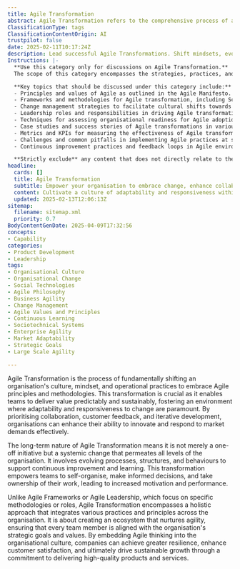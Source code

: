 ```yaml
---
title: Agile Transformation
abstract: Agile Transformation refers to the comprehensive process of altering an organisation's culture, mindset, and operational practices to adopt Agile principles and methodologies. Originating from the need for more adaptive and responsive work environments, this transformation is essential for enabling teams to deliver value in a predictable and sustainable manner. By emphasising collaboration, customer feedback, and iterative development, organisations can significantly improve their capacity for innovation and responsiveness to market changes. Agile Transformation is a long-term commitment that requires systemic changes across all organisational levels, evolving processes, structures, and behaviours to foster continuous improvement and learning. It empowers teams to self-organise, make informed decisions, and take ownership of their work, which enhances motivation and performance. Unlike specific Agile Frameworks or leadership roles that focus on particular methodologies, Agile Transformation adopts a holistic approach that integrates diverse practices and principles throughout the organisation. This creates an ecosystem that supports agility, aligning every team member with the organisation's strategic goals and values. By embedding Agile thinking into the organisational culture, companies can achieve greater resilience, improve customer satisfaction, and drive sustainable growth through a dedication to delivering high-quality products and services.
ClassificationType: tags
ClassificationContentOrigin: AI
trustpilot: false
date: 2025-02-11T10:17:24Z
description: Lead successful Agile Transformations. Shift mindsets, evolve processes, and enable true organisational agility.
Instructions: |-
  **Use this category only for discussions on Agile Transformation.**  
  The scope of this category encompasses the strategies, practices, and methodologies involved in leading successful Agile transformations within organisations. It focuses on shifting mindsets, evolving processes, and enabling true organisational agility to enhance responsiveness and adaptability in a dynamic business environment.

  **Key topics that should be discussed under this category include:**
  - Principles and values of Agile as outlined in the Agile Manifesto.
  - Frameworks and methodologies for Agile transformation, including Scrum, Kanban, and Lean.
  - Change management strategies to facilitate cultural shifts towards Agile practices.
  - Leadership roles and responsibilities in driving Agile transformations.
  - Techniques for assessing organisational readiness for Agile adoption.
  - Case studies and success stories of Agile transformations in various industries.
  - Metrics and KPIs for measuring the effectiveness of Agile transformations.
  - Challenges and common pitfalls in implementing Agile practices at scale.
  - Continuous improvement practices and feedback loops in Agile environments.

  **Strictly exclude** any content that does not directly relate to the principles of Agile transformation, such as unrelated project management methodologies, non-Agile frameworks, or general business strategies that do not incorporate Agile philosophies.
headline:
  cards: []
  title: Agile Transformation
  subtitle: Empower your organisation to embrace change, enhance collaboration, and foster a culture of continuous improvement for lasting success.
  content: Cultivate a culture of adaptability and responsiveness within your organisation. Explore strategies for mindset shifts, process evolution, and enhanced collaboration. Posts should delve into frameworks, metrics for success, and techniques for navigating complexity, ultimately driving sustainable improvement and value delivery.
  updated: 2025-02-13T12:06:13Z
sitemap:
  filename: sitemap.xml
  priority: 0.7
BodyContentGenDate: 2025-04-09T17:32:56
concepts:
- Capability
categories:
- Product Development
- Leadership
tags:
- Organisational Culture
- Organisational Change
- Social Technologies
- Agile Philosophy
- Business Agility
- Change Management
- Agile Values and Principles
- Continuous Learning
- Sociotechnical Systems
- Enterprise Agility
- Market Adaptability
- Strategic Goals
- Large Scale Agility

---
```

Agile Transformation is the process of fundamentally shifting an organisation's culture, mindset, and operational practices to embrace Agile principles and methodologies. This transformation is crucial as it enables teams to deliver value predictably and sustainably, fostering an environment where adaptability and responsiveness to change are paramount. By prioritising collaboration, customer feedback, and iterative development, organisations can enhance their ability to innovate and respond to market demands effectively.

The long-term nature of Agile Transformation means it is not merely a one-off initiative but a systemic change that permeates all levels of the organisation. It involves evolving processes, structures, and behaviours to support continuous improvement and learning. This transformation empowers teams to self-organise, make informed decisions, and take ownership of their work, leading to increased motivation and performance.

Unlike Agile Frameworks or Agile Leadership, which focus on specific methodologies or roles, Agile Transformation encompasses a holistic approach that integrates various practices and principles across the organisation. It is about creating an ecosystem that nurtures agility, ensuring that every team member is aligned with the organisation's strategic goals and values. By embedding Agile thinking into the organisational culture, companies can achieve greater resilience, enhance customer satisfaction, and ultimately drive sustainable growth through a commitment to delivering high-quality products and services.
